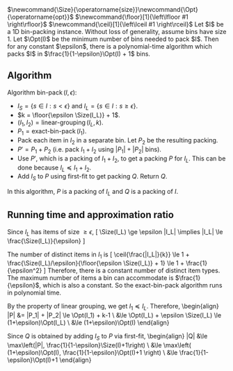 <span class="invisible">
$\newcommand{\Size}{\operatorname{size}}\newcommand{\Opt}{\operatorname{opt}}$
$\newcommand{\floor}[1]{\left\lfloor #1 \right\rfloor}$
$\newcommand{\ceil}[1]{\left\lceil #1 \right\rceil}$
</span>
Let $I$ be a 1D bin-packing instance.
Without loss of generality, assume bins have size 1.
Let $\Opt(I)$ be the minimum number of bins needed to pack $I$.
Then for any constant $\epsilon$, there is a polynomial-time algorithm which packs $I$ in
$\frac{1}{1-\epsilon}\Opt(I) + 1$ bins.

## Algorithm

Algorithm $\operatorname{bin-pack}(I, \epsilon)$:

* $I_S = \{s \in I: s < \epsilon\}$ and $I_L = \{s \in I: s \ge \epsilon\}$.
* $k = \floor{\epsilon \Size(I_L)} + 1$.
* $(I_1, I_2) = \operatorname{linear-grouping}(I_L, k)$.
* $P_1 = \operatorname{exact-bin-pack}(I_1)$.
* Pack each item in $I_2$ in a separate bin. Let $P_2$ be the resulting packing.
* $P' = P_1 + P_2$ (i.e. pack $I_1 + I_2$ using $|P_1| + |P_2|$ bins).
* Use $P'$, which is a packing of $I_1 + I_2$, to get a packing $P$ for $I_L$.
  This can be done because $I_L \preceq I_1 + I_2$.
* Add $I_S$ to $P$ using first-fit to get packing $Q$. Return $Q$.

In this algorithm, $P$ is a packing of $I_L$ and $Q$ is a packing of $I$.

## Running time and approximation ratio

Since $I_L$ has items of size $\ge \epsilon$,
\[ \Size(I_L) \ge \epsilon |I_L| \implies |I_L| \le \frac{\Size(I_L)}{\epsilon} \]

The number of distinct items in $I_1$ is
\[ \ceil{\frac{|I_L|}{k}}
\le 1 + \frac{\Size(I_L)/\epsilon}{\floor{\epsilon \Size(I_L)} + 1}
\le 1 + \frac{1}{\epsilon^2} \]
Therefore, there is a constant number of distinct item types.
The maximum number of items a bin can accommodate is $\frac{1}{\epsilon}$, which is also a constant.
So the exact-bin-pack algorithm runs in polynomial time.

By the property of linear grouping, we get $I_1 \preceq I_L$. Therefore,
\begin{align}
|P| &= |P_1| + |P_2| \le \Opt(I_1) + k-1
\\ &\le \Opt(I_L) + \epsilon \Size(I_L)
\le (1+\epsilon)\Opt(I_L)
\\ &\le (1+\epsilon)\Opt(I)
\end{align}

Since $Q$ is obtained by adding $I_S$ to $P$ via first-fit,
\begin{align}
|Q| &\le \max\left(|P|, \frac{1}{1-\epsilon}\Size(I)+1\right)
\\ &\le \max\left( (1+\epsilon)\Opt(I), \frac{1}{1-\epsilon}\Opt(I)+1 \right)
\\ &\le \frac{1}{1-\epsilon}\Opt(I)+1
\end{align}

